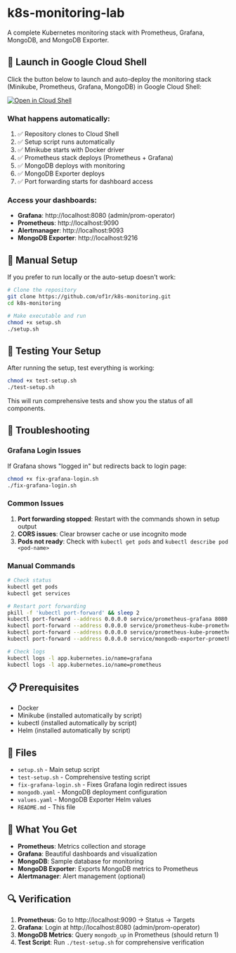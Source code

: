 # k8s-monitoring-lab

A complete Kubernetes monitoring stack with Prometheus, Grafana, MongoDB, and MongoDB Exporter.

## 🚀 Launch in Google Cloud Shell

Click the button below to launch and auto-deploy the monitoring stack (Minikube, Prometheus, Grafana, MongoDB) in Google Cloud Shell:

[![Open in Cloud Shell](https://gstatic.com/cloudssh/images/open-btn.svg)](https://ssh.cloud.google.com/cloudshell/open?cloudshell_git_repo=https://github.com/of1r/k8s-monitoring&cloudshell_working_dir=.&cloudshell_startup=setup.sh)

### What happens automatically:
1. ✅ Repository clones to Cloud Shell
2. ✅ Setup script runs automatically  
3. ✅ Minikube starts with Docker driver
4. ✅ Prometheus stack deploys (Prometheus + Grafana)
5. ✅ MongoDB deploys with monitoring
6. ✅ MongoDB Exporter deploys
7. ✅ Port forwarding starts for dashboard access

### Access your dashboards:
- **Grafana**: http://localhost:8080 (admin/prom-operator)
- **Prometheus**: http://localhost:9090  
- **Alertmanager**: http://localhost:9093
- **MongoDB Exporter**: http://localhost:9216

## 🔧 Manual Setup

If you prefer to run locally or the auto-setup doesn't work:

```bash
# Clone the repository
git clone https://github.com/of1r/k8s-monitoring.git
cd k8s-monitoring

# Make executable and run
chmod +x setup.sh
./setup.sh
```

## 🧪 Testing Your Setup

After running the setup, test everything is working:

```bash
chmod +x test-setup.sh
./test-setup.sh
```

This will run comprehensive tests and show you the status of all components.

## 🔧 Troubleshooting

### Grafana Login Issues
If Grafana shows "logged in" but redirects back to login page:

```bash
chmod +x fix-grafana-login.sh
./fix-grafana-login.sh
```

### Common Issues
1. **Port forwarding stopped**: Restart with the commands shown in setup output
2. **CORS issues**: Clear browser cache or use incognito mode
3. **Pods not ready**: Check with `kubectl get pods` and `kubectl describe pod <pod-name>`

### Manual Commands
```bash
# Check status
kubectl get pods
kubectl get services

# Restart port forwarding
pkill -f 'kubectl port-forward' && sleep 2
kubectl port-forward --address 0.0.0.0 service/prometheus-grafana 8080:80 &
kubectl port-forward --address 0.0.0.0 service/prometheus-kube-prometheus-prometheus 9090:9090 &
kubectl port-forward --address 0.0.0.0 service/prometheus-kube-prometheus-alertmanager 9093:9093 &
kubectl port-forward --address 0.0.0.0 service/mongodb-exporter-prometheus-mongodb-exporter 9216:9216 &

# Check logs
kubectl logs -l app.kubernetes.io/name=grafana
kubectl logs -l app.kubernetes.io/name=prometheus
```

## 📋 Prerequisites

- Docker
- Minikube (installed automatically by script)
- kubectl (installed automatically by script)
- Helm (installed automatically by script)

## 📁 Files

- `setup.sh` - Main setup script
- `test-setup.sh` - Comprehensive testing script
- `fix-grafana-login.sh` - Fixes Grafana login redirect issues
- `mongodb.yaml` - MongoDB deployment configuration
- `values.yaml` - MongoDB Exporter Helm values
- `README.md` - This file

## 🎯 What You Get

- **Prometheus**: Metrics collection and storage
- **Grafana**: Beautiful dashboards and visualization
- **MongoDB**: Sample database for monitoring
- **MongoDB Exporter**: Exports MongoDB metrics to Prometheus
- **Alertmanager**: Alert management (optional)

## 🔍 Verification

1. **Prometheus**: Go to http://localhost:9090 → Status → Targets
2. **Grafana**: Login at http://localhost:8080 (admin/prom-operator)
3. **MongoDB Metrics**: Query `mongodb_up` in Prometheus (should return 1)
4. **Test Script**: Run `./test-setup.sh` for comprehensive verification
